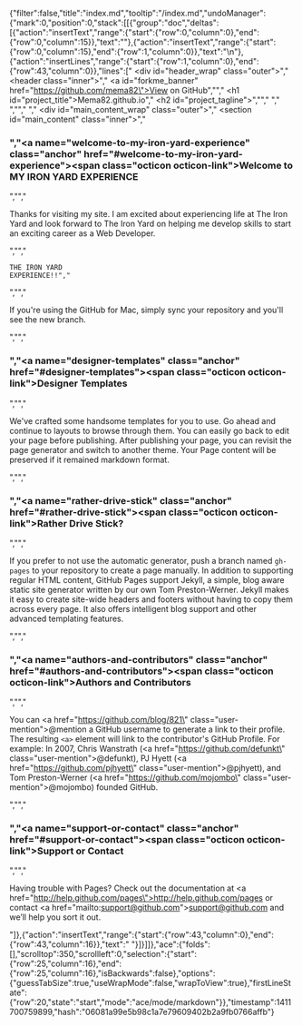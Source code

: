 {"filter":false,"title":"index.md","tooltip":"/index.md","undoManager":{"mark":0,"position":0,"stack":[[{"group":"doc","deltas":[{"action":"insertText","range":{"start":{"row":0,"column":0},"end":{"row":0,"column":15}},"text":"<!-- HEADER -->"},{"action":"insertText","range":{"start":{"row":0,"column":15},"end":{"row":1,"column":0}},"text":"\n"},{"action":"insertLines","range":{"start":{"row":1,"column":0},"end":{"row":43,"column":0}},"lines":["    <div id=\"header_wrap\" class=\"outer\">","        <header class=\"inner\">","          <a id=\"forkme_banner\" href=\"https://github.com/mema82\">View on GitHub</a>","","          <h1 id=\"project_title\">Mema82.github.io</h1>","          <h2 id=\"project_tagline\"></h2>","","        </header>","    </div>","","    <!-- MAIN CONTENT -->","    <div id=\"main_content_wrap\" class=\"outer\">","      <section id=\"main_content\" class=\"inner\">","        <h3>","<a name=\"welcome-to-my-iron-yard-experience\" class=\"anchor\" href=\"#welcome-to-my-iron-yard-experience\"><span class=\"octicon octicon-link\"></span></a>Welcome to MY IRON YARD EXPERIENCE</h3>","","<p>Thanks for visiting my site. I am excited about experiencing life at The Iron Yard and look forward to The Iron Yard on helping me develop skills to start an exciting career as a Web Developer. </p>","","<pre><code>THE IRON YARD EXPERIENCE!!","</code></pre>","","<p>If you're using the GitHub for Mac, simply sync your repository and you'll see the new branch.</p>","","<h3>","<a name=\"designer-templates\" class=\"anchor\" href=\"#designer-templates\"><span class=\"octicon octicon-link\"></span></a>Designer Templates</h3>","","<p>We've crafted some handsome templates for you to use. Go ahead and continue to layouts to browse through them. You can easily go back to edit your page before publishing. After publishing your page, you can revisit the page generator and switch to another theme. Your Page content will be preserved if it remained markdown format.</p>","","<h3>","<a name=\"rather-drive-stick\" class=\"anchor\" href=\"#rather-drive-stick\"><span class=\"octicon octicon-link\"></span></a>Rather Drive Stick?</h3>","","<p>If you prefer to not use the automatic generator, push a branch named <code>gh-pages</code> to your repository to create a page manually. In addition to supporting regular HTML content, GitHub Pages support Jekyll, a simple, blog aware static site generator written by our own Tom Preston-Werner. Jekyll makes it easy to create site-wide headers and footers without having to copy them across every page. It also offers intelligent blog support and other advanced templating features.</p>","","<h3>","<a name=\"authors-and-contributors\" class=\"anchor\" href=\"#authors-and-contributors\"><span class=\"octicon octicon-link\"></span></a>Authors and Contributors</h3>","","<p>You can <a href=\"https://github.com/blog/821\" class=\"user-mention\">@mention</a> a GitHub username to generate a link to their profile. The resulting <code>&lt;a&gt;</code> element will link to the contributor's GitHub Profile. For example: In 2007, Chris Wanstrath (<a href=\"https://github.com/defunkt\" class=\"user-mention\">@defunkt</a>), PJ Hyett (<a href=\"https://github.com/pjhyett\" class=\"user-mention\">@pjhyett</a>), and Tom Preston-Werner (<a href=\"https://github.com/mojombo\" class=\"user-mention\">@mojombo</a>) founded GitHub.</p>","","<h3>","<a name=\"support-or-contact\" class=\"anchor\" href=\"#support-or-contact\"><span class=\"octicon octicon-link\"></span></a>Support or Contact</h3>","","<p>Having trouble with Pages? Check out the documentation at <a href=\"http://help.github.com/pages\">http://help.github.com/pages</a> or contact <a href=\"mailto:support@github.com\">support@github.com</a> and we’ll help you sort it out.</p>"]},{"action":"insertText","range":{"start":{"row":43,"column":0},"end":{"row":43,"column":16}},"text":"      </section>"}]}]]},"ace":{"folds":[],"scrolltop":350,"scrollleft":0,"selection":{"start":{"row":25,"column":16},"end":{"row":25,"column":16},"isBackwards":false},"options":{"guessTabSize":true,"useWrapMode":false,"wrapToView":true},"firstLineState":{"row":20,"state":"start","mode":"ace/mode/markdown"}},"timestamp":1411700759899,"hash":"06081a99e5b98c1a7e79609402b2a9fb0766affb"}